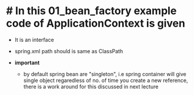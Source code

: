 # # In this 01_bean_factory example code of ApplicationContext is given

- It is an interface
- spring.xml path should is same as ClassPath


- **important** 
    - by default spring bean are "singleton", i.e spring container will give single object regaredless of no. of time you create a new reference, there is a work around for this discussed in next lecture

